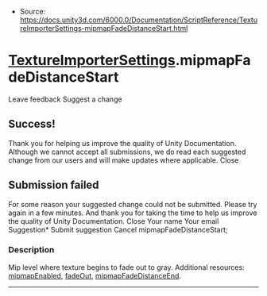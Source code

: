 * Source: https://docs.unity3d.com/6000.0/Documentation/ScriptReference/TextureImporterSettings-mipmapFadeDistanceStart.html

#  [TextureImporterSettings](https://docs.unity3d.com/6000.0/Documentation/ScriptReference/TextureImporterSettings.html).mipmapFadeDistanceStart
Leave feedback
Suggest a change
## Success!
Thank you for helping us improve the quality of Unity Documentation. Although we cannot accept all submissions, we do read each suggested change from our users and will make updates where applicable.
Close
## Submission failed
For some reason your suggested change could not be submitted. Please <a>try again</a> in a few minutes. And thank you for taking the time to help us improve the quality of Unity Documentation.
Close
Your name Your email Suggestion* Submit suggestion
Cancel
mipmapFadeDistanceStart; 
### Description
Mip level where texture begins to fade out to gray.
Additional resources: [mipmapEnabled](https://docs.unity3d.com/6000.0/Documentation/ScriptReference/TextureImporterSettings-mipmapEnabled.html), [fadeOut](https://docs.unity3d.com/6000.0/Documentation/ScriptReference/TextureImporterSettings-fadeOut.html), [mipmapFadeDistanceEnd](https://docs.unity3d.com/6000.0/Documentation/ScriptReference/TextureImporterSettings-mipmapFadeDistanceEnd.html).
* * *

